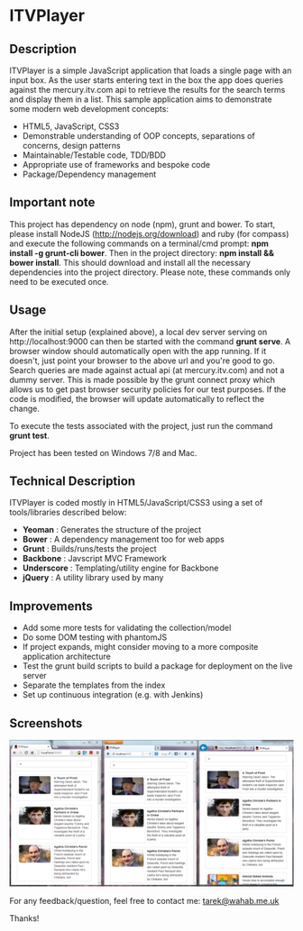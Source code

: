 ITVPlayer
=========

## Description

ITVPlayer is a simple JavaScript application that loads a single page with an input box. As the user starts entering text in the box the app does queries against the mercury.itv.com api to retrieve the results for the search terms and display them in a list. This sample application aims to demonstrate some modern web development concepts:

- HTML5, JavaScript, CSS3
- Demonstrable understanding of OOP concepts, separations of concerns, design patterns
- Maintainable/Testable code, TDD/BDD
- Appropriate use of frameworks and bespoke code
- Package/Dependency management

## Important note

This project has dependency on node (npm), grunt and bower. To start, please install NodeJS (http://nodejs.org/download) and  ruby (for compass) and execute the following commands on a terminal/cmd prompt: **npm install -g grunt-cli bower**. Then in the project directory: **npm install && bower install**. This should download and install all the necessary dependencies into the project directory. Please note, these commands only need to be executed once.

## Usage

After the initial setup (explained above), a local dev server serving on http://localhost:9000 can then be started with the command **grunt serve**. A browser window should automatically open with the app running. If it doesn't, just point your browser to the above url and you're good to go. Search queries are made against actual api (at mercury.itv.com) and not a dummy server. This is made possible by the grunt connect proxy which allows us to get past browser security policies for our test purposes. If the code is modified, the browser will update automatically to reflect the change.

To execute the tests associated with the project, just run the command **grunt test**.

Project has been tested on Windows 7/8 and Mac.

## Technical Description

ITVPlayer is coded mostly in HTML5/JavaScript/CSS3 using a set of tools/libraries described below:
* **Yeoman** : Generates the structure of the project
* **Bower** : A dependency management too for web apps
* **Grunt** : Builds/runs/tests the project
* **Backbone** : Javscript MVC Framework
* **Underscore** : Templating/utility engine for Backbone
* **jQuery** : A utility library used by many

## Improvements

* Add some more tests for validating the collection/model
* Do some DOM testing with phantomJS
* If project expands, might consider moving to a more composite application architecture
* Test the grunt build scripts to build a package for deployment on the live server
* Separate the templates from the index
* Set up continuous integration (e.g. with Jenkins)

## Screenshots

<img src="https://github.com/tarekw/ITVPlayer/raw/master/screenshots/chrome-firefox-ie.png"/>


For any feedback/question, feel free to contact me: tarek@wahab.me.uk

Thanks!
